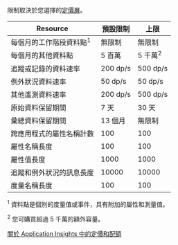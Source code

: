  限制取決於您選擇的[定價層](https://azure.microsoft.com/pricing/details/application-insights/)。

**Resource** | **預設限制** | **上限**
-------- | ------------- | -------------
每個月的工作階段資料點<sup>1</sup> | 無限制 | 無限制
每個月的其他資料點 | 5 百萬 | 5 千萬<sup>2</sup>
追蹤或記錄的資料速率 | 200 dp/s | 500 dp/s
例外狀況資料速率 | 50 dp/s | 50 dp/s
其他遙測資料速率 | 200 dp/s | 500 dp/s
原始資料保留期間 |7 天| 30 天
彙總資料保留期間 | 13 個月 | 無限制
跨應用程式的屬性名稱計數 | 100 | 100
屬性名稱長度 | 100 | 100
屬性值長度 | 1000 | 1000
追蹤和例外狀況的訊息長度 | 10000 | 10000
度量名稱長度 | 100 | 100

<sup>1</sup> 資料點是個別的度量值或事件，具有附加的屬性和測量值。

<sup>2</sup> 您可購買超過 5 千萬的額外容量。
 
[關於 Application Insights 中的定價和配額](app-insights-pricing.md)

<!---HONumber=AcomDC_0128_2016-->